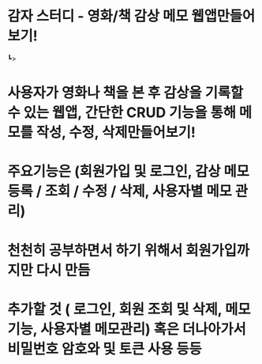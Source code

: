 # 감자 스터디 - 영화/책 감상 메모 웹앱만들어보기!
┗>
# 사용자가 영화나 책을 본 후 감상을 기록할 수 있는 웹앱, 간단한 CRUD 기능을 통해 메모를 작성, 수정, 삭제만들어보기!

# 주요기능은 (회원가입 및 로그인, 감상 메모 등록 / 조회 / 수정 / 삭제, 사용자별 메모 관리)

# 천천히 공부하면서 하기 위해서 회원가입까지만 다시 만듬

# 추가할 것 ( 로그인, 회원 조회 및 삭제, 메모기능, 사용자별 메모관리) 혹은 더나아가서 비밀번호 암호와 및 토큰 사용 등등
